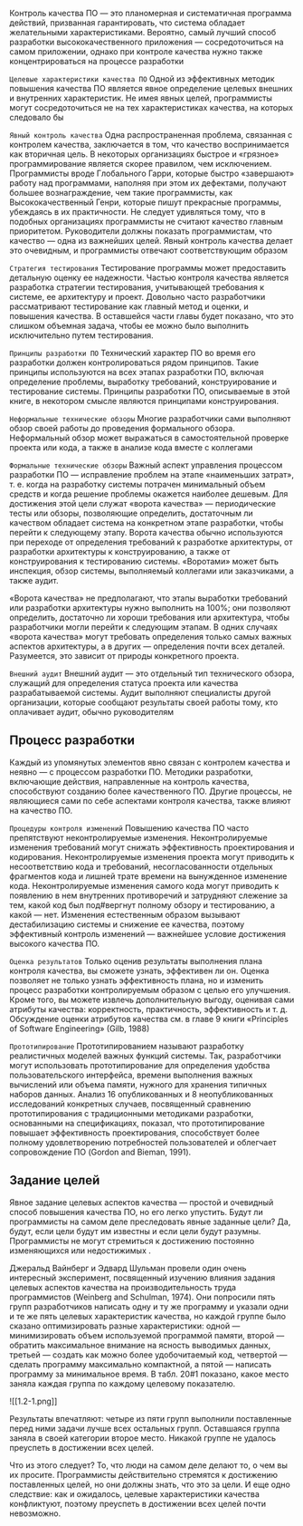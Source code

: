 Контроль качества ПО — это планомерная и систематичная программа действий, призванная гарантировать, что система обладает желательными характеристиками. Вероятно, самый лучший способ разработки высококачественного приложения — сосредоточиться на самом приложении, однако при контроле качества нужно также концентрироваться на процессе разработки

`Целевые характеристики качества ПО` Одной из эффективных методик повышения качества ПО является явное определение целевых внешних и внутренних характеристик. Не имея явных целей, программисты могут сосредоточиться не на тех характеристиках качества, на которых следовало бы

`Явный контроль качества` Одна распространенная проблема, связанная с контролем качества, заключается в том, что качество воспринимается как вторичная цель. В некоторых организациях быстрое и «грязное» программирование является скорее правилом, чем исключением. Программисты вроде Глобального Гарри, которые быстро «завершают» работу над программами, наполняя при этом их дефектами, получают большее вознаграждение, чем такие программисты, как Высококачественный Генри, которые пишут прекрасные программы, убеждаясь в их практичности. Не следует удивляться тому, что в подобных организациях программисты не считают качество главным приоритетом. Руководители должны показать программистам, что качество — одна из важнейших целей. Явный контроль качества делает это очевидным, и программисты отвечают соответствующим образом

`Стратегия тестирования` Тестирование программы может предоставить детальную оценку ее надежности. Частью контроля качества является разработка стратегии тестирования, учитывающей требования к системе, ее архитектуру и проект. Довольно часто разработчики рассматривают тестирование как главный метод и оценки, и повышения качества. В оставшейся части главы будет показано, что это слишком объемная задача, чтобы ее можно было выполнить исключительно путем тестирования.

`Принципы разработки ПО` Технический характер ПО во время его разработки должен контролироваться рядом принципов. Такие принципы используются на всех этапах разработки ПО, включая определение проблемы, выработку требований, конструирование и тестирование системы. Принципы разработки ПО, описываемые в этой книге, в некотором смысле являются принципами конструирования.

`Неформальные технические обзоры`  Многие разработчики сами выполняют обзор своей работы до проведения формального обзора. Неформальный обзор может выражаться в самостоятельной проверке проекта или кода, а также в анализе кода вместе с коллегами

`Формальные технические обзоры` Важный аспект управления процессом разработки ПО — исправление проблем на этапе «наименьших затрат», т. е. когда на разработку системы потрачен минимальный объем средств и когда решение проблемы окажется наиболее дешевым. Для достижения этой цели служат «ворота качества» — периодические тесты или обзоры, позволяющие определить, достаточным ли качеством обладает система на конкретном этапе разработки, чтобы перейти к следующему этапу. Ворота качества обычно используются при переходе от определения требований к разработке архитектуры, от разработки архитектуры к конструированию, а также от конструирования к тестированию системы. «Воротами» может быть инспекция, обзор системы, выполняемый коллегами или заказчиками, а также аудит. 

«Ворота качества» не предполагают, что этапы выработки требований или разработки архитектуры нужно выполнить на 100%; они позволяют определить, достаточно ли хороши требования или архитектура, чтобы разработчики могли перейти к следующим этапам. В одних случаях «ворота качества» могут требовать определения только самых важных аспектов архитектуры, а в других — определения почти всех деталей. Разумеется, это зависит от природы конкретного проекта.

`Внешний аудит` Внешний аудит — это отдельный тип технического обзора, служащий для определения статуса проекта или качества разрабатываемой системы. Аудит выполняют специалисты другой организации, которые сообщают результаты своей работы тому, кто оплачивает аудит, обычно руководителям

## Процесс разработки

Каждый из упомянутых элементов явно связан с контролем качества и неявно — с процессом разработки ПО. Методики разработки, включающие действия, направленные на контроль качества, способствуют созданию более качественного ПО. Другие процессы, не являющиеся сами по себе аспектами контроля качества, также влияют на качество ПО.

`Процедуры контроля изменений` Повышению качества ПО часто препятствуют неконтролируемые изменения. Неконтролируемые изменения требований могут снижать эффективность проектирования и кодирования. Неконтролируемые изменения проекта могут приводить к несоответствию кода и требований, несогласованности отдельных фрагментов кода и лишней трате времени на вынужденное изменение кода. Неконтролируемые изменения самого кода могут приводить к появлению в нем внутренних противоречий и затрудняют слежение за тем, какой код был под#вергнут полному обзору и тестированию, а какой — нет. Изменения естественным образом вызывают дестабилизацию системы и снижение ее качества, поэтому эффективный контроль изменений — важнейшее условие достижения высокого качества ПО.

`Оценка результатов` Только оценив результаты выполнения плана контроля качества, вы сможете узнать, эффективен ли он. Оценка позволяет не только узнать эффективность плана, но и изменить процесс разработки контролируемым образом с целью его улучшения. Кроме того, вы можете извлечь дополнительную выгоду, оценивая сами атрибуты качества: корректность, практичность, эффективность и т. д. Обсуждение оценки атрибутов качества см. в главе 9 книги «Principles of Software Engineering» (Gilb, 1988)

`Прототипирование` Прототипированием называют разработку реалистичных моделей важных функций системы. Так, разработчики могут использовать прототипирование для определения удобства пользовательского интерфейса, времени выполнения важных вычислений или объема памяти, нужного для хранения типичных наборов данных. Анализ 16 опубликованных и 8 неопубликованных исследований конкретных случаев, посвященный сравнению прототипирования с традиционными методиками разработки, основанными на спецификациях, показал, что прототипирование повышает эффективность проектирования, способствует более полному удовлетворению потребностей пользователей и облегчает сопровождение ПО (Gordon and Bieman, 1991).

## Задание целей

Явное задание целевых аспектов качества — простой и очевидный способ повышения качества ПО, но его легко упустить. Будут ли программисты на самом деле преследовать явные заданные цели? Да, будут, если цели будут им известны и если цели будут разумны. Программисты не могут стремиться к достижению постоянно изменяющихся или недостижимых .

Джеральд Вайнберг и Эдвард Шульман провели один очень интересный эксперимент, посвященный изучению влияния задания целевых аспектов качества на производительность труда программистов (Weinberg and Schulman, 1974). Они попросили пять групп разработчиков написать одну и ту же программу и указали одни и те же пять целевых характеристик качества, но каждой группе было сказано оптимизировать разные характеристики: одной — минимизировать объем используемой программой памяти, второй — обратить максимальное внимание на ясность выводимых данных, третьей — создать как можно более удобочитаемый код, четвертой — сделать программу максимально компактной, а пятой — написать программу за минимальное время. В табл. 20#1 показано, какое место заняла каждая группа по каждому целевому показателю.

![[1.2-1.png]]

Результаты впечатляют: четыре из пяти групп выполнили поставленные перед ними задачи лучше всех остальных групп. Оставшаяся группа заняла в своей категории второе место. Никакой группе не удалось преуспеть в достижении всех целей.

Что из этого следует? То, что люди на самом деле делают то, о чем вы их просите. Программисты действительно стремятся к достижению поставленных целей, но они должны знать, что это за цели. И еще одно следствие: как и ожидалось, целевые характеристики качества конфликтуют, поэтому преуспеть в достижении всех целей почти невозможно.
